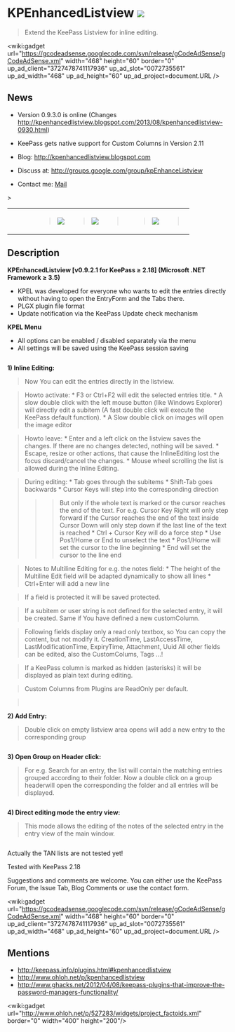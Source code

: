 # KPEnhancedListview  [![](http://kontactr.com/pics/small.gif)](http://kontactr.com/user/frankglaser) #
> Extend the KeePass Listview for inline editing.
<p></li></ul>

<wiki:gadget url="https://gcodeadsense.googlecode.com/svn/release/gCodeAdSense/gCodeAdSense.xml" width="468" height="60" border="0" up_ad_client="3727478741117936" up_ad_slot="0072735561" up_ad_width="468" up_ad_height="60" up_ad_project=document.URL /><br>
<p>

<a href='Hidden comment: 
*Update in progress - Please wait*
==KeePass message after update==
If You get the following message from KeePass:
"The following plugin is incompatible with the current KeePass version"
Try the following steps:
Maybe You have used an old Version below 0.9.1.0 then use the latest KPEnhancedListview V0_9_1_0
or You have the old kpenhancedlistview.DLL in Your Keepass folder, then just delete it and make sure You have only the new kpenhancedlistview.PLGX.
'></a>

## News ##
  * Version 0.9.3.0 is online (Changes http://kpenhancedlistview.blogspot.com/2013/08/kpenhancedlistview-0930.html)

  * KeePass gets native support for Custom Columns in Version 2.11
  * Blog: http://kpenhancedlistview.blogspot.com
  * Discuss at: http://groups.google.com/group/kpEnhanceListview
  * Contact me: [Mail](http://kontactr.com/user/frankglaser)
<p></li></ul>

<table border='0'>
> <tr>
<blockquote><td>
<blockquote>
</blockquote></td>
<td>
<blockquote><a href='http://twitter.com/share?url=http://code.google.com/p/kpenhancedlistview/'><img src='http://kpenhancedlistview.googlecode.com/svn/wiki/Twitter.png' /></a>
</blockquote></td>
<td>
<blockquote><a href='http://www.facebook.com/sharer.php?u=http://code.google.com/p/kpenhancedlistview/&t=KPEnhancedListview'><img src='http://kpenhancedlistview.googlecode.com/svn/wiki/Facebook.png' /></a>
</blockquote></td>
<td align='center' valign='middle'>
<blockquote><wiki:gadget border="0" url="http://stefansundin.com/stuff/flattr/google-project-hosting.xml" width="110" height="20" up_uid="frankglaser" up_title="kpenhancedlistview" up_url="http://code.google.com/p/kpenhancedlistview/" /><br>
</blockquote></td>
<td align='center' valign='middle'>
<blockquote><a href='https://www.paypal.com/cgi-bin/webscr?cmd=_donations&business=CH7PBX4C8WZAE&item_name=KPEnhancedListview&cancel_return=http://code.google.com/p/kpenhancedlistview&return=http://code.google.com/p/kpenhancedlistview&currency_code=EUR'><img src='https://www.paypal.com/en_US/i/btn/btn_donate_LG.gif' /></a>
</blockquote></td>
<td align='center' valign='middle'>
<blockquote><wiki:gadget url="http://www.ohloh.net/p/527283/widgets/project_thin_badge.xml" height="36" width="120px" border="0"/><br>
</blockquote></td>
</blockquote><blockquote></tr>
</table>
<p></blockquote>

## Description ##
**KPEnhancedListview [v0.9.2.1 for KeePass ≥ 2.18] (Microsoft .NET Framework ≥ 3.5)**
  * KPEL  was developed for everyone who wants to edit the entries directly without having to open the EntryForm and the Tabs there.
  * PLGX plugin file format
  * Update notification via the KeePass Update check mechanism

**KPEL Menu**
  * All options can be enabled / disabled separately via the menu
  * All settings will be saved using the KeePass session saving

> ![![](http://2.bp.blogspot.com/-7741p-2SFAM/T1toCh7nS8I/AAAAAAAAALI/l_7C3FqONRI/s200/KPELMenu.jpg)](http://2.bp.blogspot.com/-7741p-2SFAM/T1toCh7nS8I/AAAAAAAAALI/l_7C3FqONRI/s1600/KPELMenu.jpg)

**1) Inline Editing:**
> Now You can edit the entries directly in the listview.

> Howto activate:
    * F3 or Ctrl+F2 will edit the selected entries title.
    * A slow double click with the left mouse button (like Windows Explorer) will directly edit a subitem (A fast double click will execute the KeePass default function).
    * A Slow double click on images will open the image editor

> Howto leave:
    * Enter and a left click on the listview saves the changes. If there are no changes detected, nothing will be saved.
    * Escape, resize or other actions, that cause the InlineEditing lost the focus discard/cancel the changes.
    * Mouse wheel scrolling the list is allowed during the Inline Editing.

> During editing:
    * Tab goes through the subitems
    * Shift-Tab goes backwards
    * Cursor Keys will step into the corresponding direction
> > > But only if the whole text is marked or the cursor reaches the end of the text. For e.g.
> > > Cursor Key Right will only step forward if the Cursor reaches the end of the text inside
> > > Cursor Down will only step down if the last line of the text is reached
    * Ctrl + Cursor Key will do a force step
    * Use Pos1/Home or End to unselect the text
    * Pos1/Home will set the cursor to the line beginning
    * End will set the cursor to the line end


> Notes to Multiline Editing for e.g. the notes field:
    * The height of the Multiline Edit field will be adapted dynamically to show all lines
    * Ctrl+Enter will add a new line

> If a field is protected it will be saved protected.

> If a subitem or user string is not defined for the selected entry, it will be created.
> Same if You have defined a new customColumn.

> Following fields display only a read only textbox, so You can copy the content, but not modify it.
> CreationTime, LastAccessTime, LastModificationTime, ExpiryTime, Attachment, Uuid
> All other fields can be edited, also the CustomColums, Tags ...!

> If a KeePass column is marked as hidden (asterisks) it will be displayed as plain text during editing.

> Custom Columns from Plugins are ReadOnly per default.

> ![![](http://3.bp.blogspot.com/-SiXShpVyN0E/T1txSnKJrDI/AAAAAAAAALg/4v6ATnkD-84/s200/Preview_0_9_1_0_Listview.jpg)](http://3.bp.blogspot.com/-SiXShpVyN0E/T1txSnKJrDI/AAAAAAAAALg/4v6ATnkD-84/s1600/Preview_0_9_1_0_Listview.jpg) ![![](http://3.bp.blogspot.com/-1qLlDVtyKiQ/T1toDvsUPcI/AAAAAAAAALM/FqmYvGtNezc/s200/KPELMultiLine.jpg)](http://3.bp.blogspot.com/-1qLlDVtyKiQ/T1toDvsUPcI/AAAAAAAAALM/FqmYvGtNezc/s1600/KPELMultiLine.jpg)

**2) Add Entry:**
> Double click on empty listview area opens will add a new entry to the corresponding group

> ![![](http://3.bp.blogspot.com/-IDGSEhI2DYs/T1toCH5THYI/AAAAAAAAALA/V6XjhQGdIzY/s200/AddEntry.jpg)](http://3.bp.blogspot.com/-IDGSEhI2DYs/T1toCH5THYI/AAAAAAAAALA/V6XjhQGdIzY/s1600/AddEntry.jpg)

**3) Open Group on Header click:**
> For e.g. Search for an entry, the list will contain the matching entries grouped according to their folder.
> Now a double click on a group headerwill open the corresponding the folder and all entries will be displayed.

> ![![](http://2.bp.blogspot.com/-xeC0HE_qE98/T1toEm0MFMI/AAAAAAAAALY/uyvy8EjR5p8/s200/OpenGroup.jpg)](http://2.bp.blogspot.com/-xeC0HE_qE98/T1toEm0MFMI/AAAAAAAAALY/uyvy8EjR5p8/s1600/OpenGroup.jpg)

**4) Direct editing mode the entry view:**
> This mode allows the editing of the notes of the selected entry in the entry view of the main window.

> ![![](http://3.bp.blogspot.com/-LFyMXuYfYsw/UgEf_iECrYI/AAAAAAAAAao/GtG1cyGo3BY/s400/KP_NotesEditing.png)](http://3.bp.blogspot.com/-LFyMXuYfYsw/UgEf_iECrYI/AAAAAAAAAao/GtG1cyGo3BY/s1600/KP_NotesEditing.png)

Actually the TAN lists are not tested yet!

Tested with KeePass 2.18

Suggestions and comments are welcome.
You can either use the KeePass Forum, the Issue Tab, Blog Comments or use the contact form.
<p>

<wiki:gadget url="https://gcodeadsense.googlecode.com/svn/release/gCodeAdSense/gCodeAdSense.xml" width="468" height="60" border="0" up_ad_client="3727478741117936" up_ad_slot="0072735561" up_ad_width="468" up_ad_height="60" up_ad_project=document.URL /><br>
<p>

<h2>Mentions</h2>
<ul><li><a href='http://keepass.info/plugins.html#kpenhancedlistview'>http://keepass.info/plugins.html#kpenhancedlistview</a>
</li><li><a href='http://www.ohloh.net/p/kpenhancedlistview'>http://www.ohloh.net/p/kpenhancedlistview</a>
</li><li><a href='http://www.ghacks.net/2012/04/08/keepass-plugins-that-improve-the-password-managers-functionality/'>http://www.ghacks.net/2012/04/08/keepass-plugins-that-improve-the-password-managers-functionality/</a></li></ul>

<wiki:gadget url="http://www.ohloh.net/p/527283/widgets/project_factoids.xml" border="0" width="400" height="200"/>